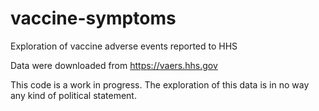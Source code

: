 # vaccine-symptoms
Exploration of vaccine adverse events reported to HHS

Data were downloaded from https://vaers.hhs.gov

This code is a work in progress. The exploration of this data is in no way any kind of political statement.
